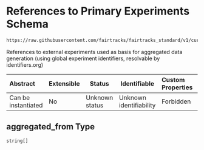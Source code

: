 # References to Primary Experiments Schema

```txt
https://raw.githubusercontent.com/fairtracks/fairtracks_standard/v1/current/json/schema/fairtracks_experiment.schema.json#/properties/aggregated_from
```

References to external experiments used as basis for aggregated data generation (using global experiment identifiers, resolvable by identifiers.org)


| Abstract            | Extensible | Status         | Identifiable            | Custom Properties | Additional Properties | Access Restrictions | Defined In                                                                                                     |
| :------------------ | ---------- | -------------- | ----------------------- | :---------------- | --------------------- | ------------------- | -------------------------------------------------------------------------------------------------------------- |
| Can be instantiated | No         | Unknown status | Unknown identifiability | Forbidden         | Allowed               | none                | [fairtracks_experiment.schema.json\*](../json/schema/fairtracks_experiment.schema.json "open original schema") |

## aggregated_from Type

`string[]`
